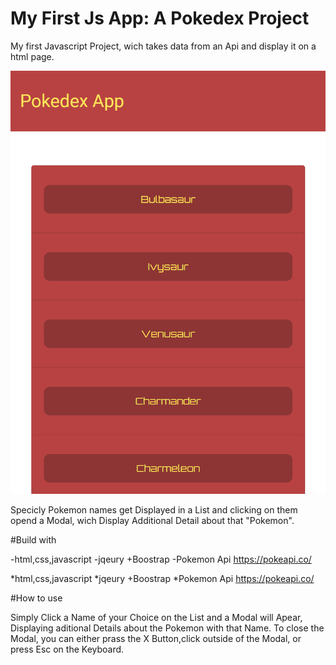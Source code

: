 # My First Js App: A Pokedex Project
My first Javascript Project, wich takes data from an Api and display it on a html page.

![Page Screenshot](images/page_screenshot.png)



Specicly Pokemon names get Displayed in a List and clicking on them opend a Modal, wich Display Additional Detail about that "Pokemon".

#Build with


-html,css,javascript
-jqeury +Boostrap
-Pokemon Api https://pokeapi.co/

*html,css,javascript
*jqeury +Boostrap
*Pokemon Api https://pokeapi.co/
  
#How to use

Simply Click a Name of your Choice on the List and a Modal will Apear, Displaying aditional Details about
the Pokemon with that Name. 
To close the Modal, you can either prass the X Button,click outside of the Modal, or press Esc on the Keyboard.


